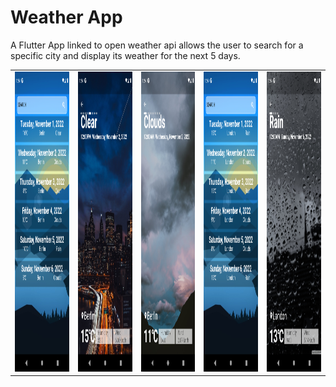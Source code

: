 # Weather App
A Flutter App linked to open weather api allows the user to search for a specific city and display its weather for the next 5 days.


<table>
  <tr>
    <td><img src="/screen_shots/1.png" width=300 height=480></td>
    <td><img src="/screen_shots/2.png" width=300 height=480></td>
    <td><img src="/screen_shots/3.png" width=300 height=480></td>
    <td><img src="/screen_shots/4.png" width=300 height=480></td>
    <td><img src="/screen_shots/5.png" width=300 height=480></td>
  </tr>
</table>

